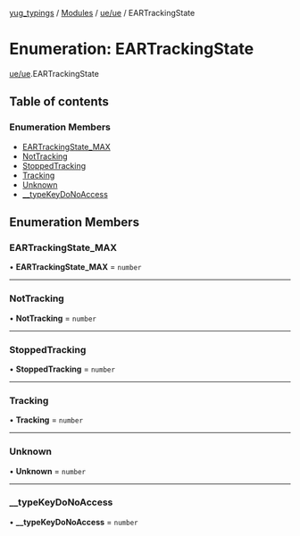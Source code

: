 [yug_typings](../README.md) / [Modules](../modules.md) / [ue/ue](../modules/ue_ue.md) / EARTrackingState

# Enumeration: EARTrackingState

[ue/ue](../modules/ue_ue.md).EARTrackingState

## Table of contents

### Enumeration Members

- [EARTrackingState\_MAX](ue_ue.EARTrackingState.md#eartrackingstate_max)
- [NotTracking](ue_ue.EARTrackingState.md#nottracking)
- [StoppedTracking](ue_ue.EARTrackingState.md#stoppedtracking)
- [Tracking](ue_ue.EARTrackingState.md#tracking)
- [Unknown](ue_ue.EARTrackingState.md#unknown)
- [\_\_typeKeyDoNoAccess](ue_ue.EARTrackingState.md#__typekeydonoaccess)

## Enumeration Members

### EARTrackingState\_MAX

• **EARTrackingState\_MAX** = `number`

___

### NotTracking

• **NotTracking** = `number`

___

### StoppedTracking

• **StoppedTracking** = `number`

___

### Tracking

• **Tracking** = `number`

___

### Unknown

• **Unknown** = `number`

___

### \_\_typeKeyDoNoAccess

• **\_\_typeKeyDoNoAccess** = `number`
